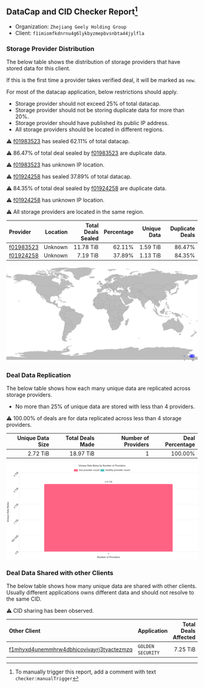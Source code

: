 ## DataCap and CID Checker Report[^1]
 - Organization: `Zhejiang Geely Holding Group`
 - Client: `f1imiomfkdnrnu4g6lykbyzmepbvsnbta44jylfla`
### Storage Provider Distribution
The below table shows the distribution of storage providers that have stored data for this client.

If this is the first time a provider takes verified deal, it will be marked as `new`.

For most of the datacap application, below restrictions should apply.
 - Storage provider should not exceed 25% of total datacap.
 - Storage provider should not be storing duplicate data for more than 20%.
 - Storage provider should have published its public IP address.
 - All storage providers should be located in different regions.

⚠️ [f01983523](https://filfox.info/en/address/f01983523) has sealed 62.11% of total datacap.

⚠️ 86.47% of total deal sealed by [f01983523](https://filfox.info/en/address/f01983523) are duplicate data.

⚠️ [f01983523](https://filfox.info/en/address/f01983523) has unknown IP location.

⚠️ [f01924258](https://filfox.info/en/address/f01924258) has sealed 37.89% of total datacap.

⚠️ 84.35% of total deal sealed by [f01924258](https://filfox.info/en/address/f01924258) are duplicate data.

⚠️ [f01924258](https://filfox.info/en/address/f01924258) has unknown IP location.

⚠️ All storage providers are located in the same region.

| Provider                                              | Location | Total Deals Sealed | Percentage | Unique Data | Duplicate Deals |
| :---------------------------------------------------- | -------: | -----------------: | ---------: | ----------: | --------------: |
| [f01983523](https://filfox.info/en/address/f01983523) |  Unknown |          11.78 TiB |     62.11% |    1.59 TiB |          86.47% |
| [f01924258](https://filfox.info/en/address/f01924258) |  Unknown |           7.19 TiB |     37.89% |    1.13 TiB |          84.35% |

![Provider Distribution](https://raw.githubusercontent.com/data-preservation-programs/filplus-checker-assets/main/filecoin-project/filecoin-plus-large-datasets/issues/1019/1671098373587.png)
### Deal Data Replication
The below table shows how each many unique data are replicated across storage providers.
- No more than 25% of unique data are stored with less than 4 providers.

⚠️ 100.00% of deals are for data replicated across less than 4 storage providers.

| Unique Data Size | Total Deals Made | Number of Providers | Deal Percentage |
| ---------------: | ---------------: | ------------------: | --------------: |
|         2.72 TiB |        18.97 TiB |                   1 |         100.00% |

![Replication Distribution](https://raw.githubusercontent.com/data-preservation-programs/filplus-checker-assets/main/filecoin-project/filecoin-plus-large-datasets/issues/1019/1671098374260.png)
### Deal Data Shared with other Clients
The below table shows how many unique data are shared with other clients.
Usually different applications owns different data and should not resolve to the same CID.

⚠️ CID sharing has been observed.

| Other Client                                                                                                          | Application       | Total Deals Affected | Unique CIDs |        Verifier |
| :-------------------------------------------------------------------------------------------------------------------- | :---------------- | -------------------: | ----------: | --------------: |
| [f1mhyxd4unemmhrw4dbhjcovivayrj3tyactezmzq](https://filfox.info/en/address/f1mhyxd4unemmhrw4dbhjcovivayrj3tyactezmzq) | `GOLDEN SECURITY` |             7.25 TiB |          40 | LDN v3 multisig |

[^1]: To manually trigger this report, add a comment with text `checker:manualTrigger`
